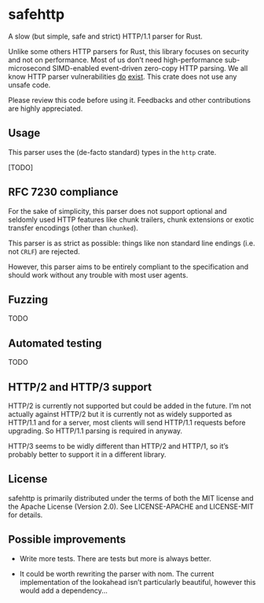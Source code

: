 # safehttp

A slow (but simple, safe and strict) HTTP/1.1 parser for Rust.

Unlike some others HTTP parsers for Rust, this library focuses on
security and not on performance. Most of us don’t need high-performance 
sub-microsecond SIMD-enabled event-driven zero-copy HTTP parsing. We 
all know HTTP parser vulnerabilities [do](http://nginx.org/en/security_advisories.html)
[exist](https://httpd.apache.org/security/vulnerabilities_24.html).
This crate does not use any unsafe code.

Please review this code before using it. Feedbacks and other
contributions are highly appreciated.

## Usage

This parser uses the (de-facto standard) types in the `http` crate.

[TODO]

## RFC 7230 compliance

For the sake of simplicity, this parser does not support optional and
seldomly used HTTP features like chunk trailers, chunk extensions or
exotic transfer encodings (other than `chunked`).

This parser is as strict as possible: things like non standard line
endings (i.e. not `CRLF`) are rejected.

However, this parser aims to be entirely compliant to the specification
and should work without any trouble with most user agents.

## Fuzzing

TODO

## Automated testing

TODO

## HTTP/2 and HTTP/3 support

HTTP/2 is currently not supported but could be added in the future. I’m not
actually against HTTP/2 but it is currently not as widely supported as
HTTP/1.1 and for a server, most clients will send HTTP/1.1 requests
before upgrading. So HTTP/1.1 parsing is required in anyway.

HTTP/3 seems to be widly different than HTTP/2 and HTTP/1, so it’s probably
better to support it in a different library.

## License

safehttp is primarily distributed under the terms of both the MIT license
and the Apache License (Version 2.0). See LICENSE-APACHE and LICENSE-MIT for details.

## Possible improvements

  - Write more tests. There are tests but more is always better.

  - It could be worth rewriting the parser with nom. The current implementation
  of the lookahead isn’t particularly beautiful, however this would add a
  dependency...

